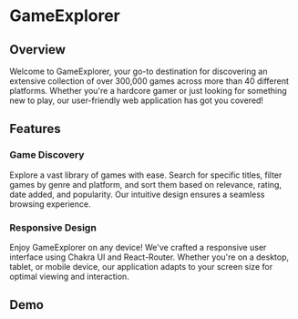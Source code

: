 # GameExplorer
## Overview
Welcome to GameExplorer, your go-to destination for discovering an extensive collection of over 300,000 games across more than 40 different platforms. Whether you're a hardcore gamer or just looking for something new to play, our user-friendly web application has got you covered!

## Features
### Game Discovery
Explore a vast library of games with ease. Search for specific titles, filter games by genre and platform, and sort them based on relevance, rating, date added, and popularity. Our intuitive design ensures a seamless browsing experience.

### Responsive Design
Enjoy GameExplorer on any device! We've crafted a responsive user interface using Chakra UI and React-Router. Whether you're on a desktop, tablet, or mobile device, our application adapts to your screen size for optimal viewing and interaction.

## Demo
